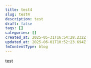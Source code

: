 ```yaml
---
title: test4
slug: test4
description: test
draft: false
tags: []
categories: []
created_at: 2025-05-31T16:54:28.232Z
updated_at: 2025-06-01T10:52:23.694Z
fmContentType: blog
---
```


test
